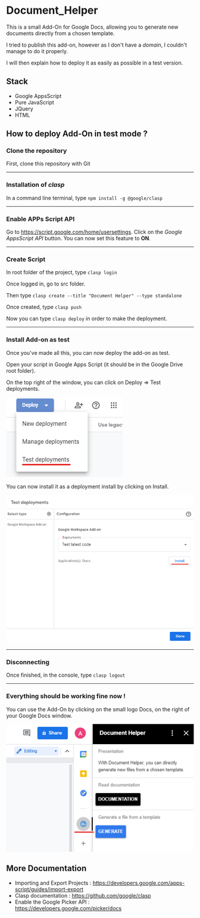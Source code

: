 # Document_Helper

This is a small Add-On for Google Docs, allowing you to generate new documents directly from a chosen template.

I tried to publish this add-on, however as I don't have a *domain*, I couldn't manage to do it properly.

I will then explain how to deploy it as easily as possible in a test version.

## Stack

- Google AppsScript
- Pure JavaScript
- JQuery
- HTML

## How to deploy Add-On in test mode ?

### Clone the repository

First, clone this repository with Git 

---
### Installation of *clasp*

In a command line terminal, type `npm install -g @google/clasp`

---
### Enable APPs Script API

Go to https://script.google.com/home/usersettings. 
Click on the *Google AppsScript API* button.
You can now set this feature to **ON**.

---
### Create Script

In root folder of the project, type `clasp login`

Once logged in, go to src folder.

Then type `clasp create --title "Document Helper" --type standalone`

Once created, type `clasp push`

Now you can type `clasp deploy` in order to make the deployment.

---
### Install Add-on as test

Once you've made all this, you can now deploy the add-on as test.

Open your script in Google Apps Script (it should be in the Google Drive root folder).

On the top right of the window, you can click on Deploy => Test deployments.

![Test Deployments](./images/deploy_img.png)

You can now install it as a deployment install by clicking on Install.

![Install](./images/deployment_install.png)

---
### Disconnecting

Once finished, in the console, type `clasp logout`

---
### Everything should be working fine now !

You can use the Add-On by clicking on the small logo Docs, on the right of your Google Docs window.

![Docs example](./images/get_document_helper.png)

## More Documentation

- Importing and Export Projects : https://developers.google.com/apps-script/guides/import-export
- Clasp documentation : https://github.com/google/clasp
- Enable the Google Picker API : https://developers.google.com/picker/docs